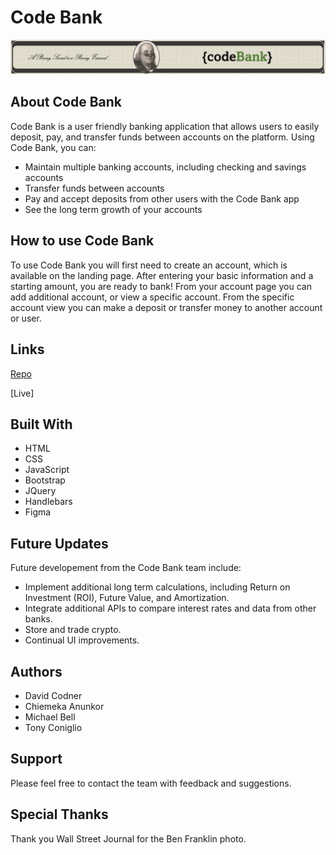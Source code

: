 # Code Bank

<img src="public/assets/banner.png" >


## About Code Bank

Code Bank is a user friendly banking application that allows users to easily deposit, pay, and transfer funds between accounts on the platform. Using Code Bank, you can:

- Maintain multiple banking accounts, including checking and savings accounts
- Transfer funds between accounts
- Pay and accept deposits from other users with the Code Bank app
- See the long term growth of your accounts

## How to use Code Bank

To use Code Bank you will first need to create an account, which is available on the landing page. After entering your basic information and a starting amount, you are ready to bank! From your account page you can add additional account, or view a specific account. From the specific account view you can make a deposit or transfer money to another account or user. 


## Links

[Repo](https://github.com/dcodner24/Code-Bank "Code Bank Repo")

[Live]

## Built With

- HTML
- CSS
- JavaScript
- Bootstrap
- JQuery
- Handlebars
- Figma

## Future Updates

Future developement from the Code Bank team include:

- Implement additional long term calculations, including Return on Investment (ROI), Future Value, and Amortization.
- Integrate additional APIs to compare interest rates and data from other banks.
- Store and trade crypto.
- Continual UI improvements.

## Authors

- David Codner
- Chiemeka Anunkor
- Michael Bell
- Tony Coniglio 

## Support

Please feel free to contact the team with feedback and suggestions.

## Special Thanks

Thank you Wall Street Journal for the Ben Franklin photo.